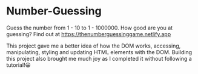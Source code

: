# Number-Guessing

Guess the number from 1 - 10 to 1 - 1000000. How good are you at guessing? Find out at https://thenumberguessinggame.netlify.app

This project gave me a better idea of how the DOM works, accessing, manipulating, styling and updating HTML elements with the DOM.
Building this project also brought me much joy as I completed it without following a tutorial!😀
